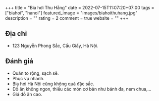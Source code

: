 +++
title = "Bia hơi Thu Hằng"
date = 2022-07-15T11:07:20+07:00
tags = ["biahoi", "hanoi"]
featured_image = "images/biahoithuhang.jpg"
description = ""
rating = 2
comment = true
website = ""
+++

## Địa chỉ

- 123 Nguyễn Phong Sắc, Cầu Giấy, Hà Nội.

## Đánh giá

- Quán to rộng, sạch sẽ.
- Phục vụ nhanh.
- Bia hơi Hà Nội cũng không quá đặc sắc.
- Đồ ăn không ngon, thiếu các món cơ bản như bánh đa, nem chua,...
- Giá đồ ăn cao.
